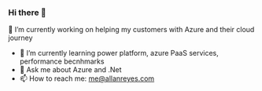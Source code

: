 ### Hi there 👋

🔭 I’m currently working on helping my customers with Azure and their cloud journey
- 🌱 I’m currently learning power platform, azure PaaS services, performance becnhmarks
- 💬 Ask me about Azure and .Net
- 📫 How to reach me: me@allanreyes.com

<!--
**allanreyes/allanreyes** is a ✨ _special_ ✨ repository because its `README.md` (this file) appears on your GitHub profile.

Here are some ideas to get you started:

- 🔭 I’m currently working on ...
- 🌱 I’m currently learning ...
- 👯 I’m looking to collaborate on ...
- 🤔 I’m looking for help with ...
- 💬 Ask me about ...
- 📫 How to reach me: ...
- 😄 Pronouns: ...
- ⚡ Fun fact: ...
-->
